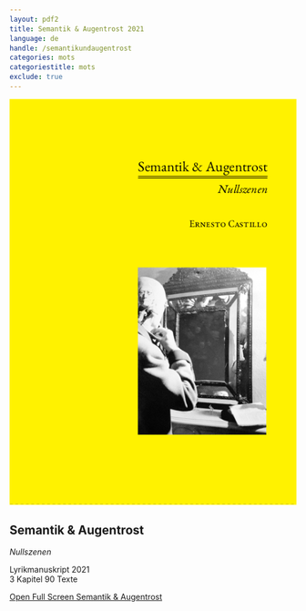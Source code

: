 ```yaml
---
layout: pdf2
title: Semantik & Augentrost 2021
language: de
handle: /semantikundaugentrost
categories: mots
categoriestitle: mots
exclude: true
---
```


<a href="/pdf/web/viewer.html?file=semantikundaugentrost.pdf" target="_blank" title="Semantik & Augentrost"><img src="/images/semantikundaugentrost.png" alt="Semantik & Augentrost" class="img-pdf"></a>

## Semantik & Augentrost
*Nullszenen*  

Lyrikmanuskript 2021  
3 Kapitel 90 Texte    

<a href="/pdf/web/viewer.html?file=semantikundaugentrost.pdf" target="_blank">Open Full Screen Semantik & Augentrost</a>

<!--<iframe id="pdf-js-viewer" src="/pdf/web/viewer.html?file=semantikundaugentrost.pdf#page=1&zoom=page-width&pagemode=bookmarks" title="webviewer" frameborder="0" width="100%" height="400"></iframe>-->  
<br style="clear:both" />

